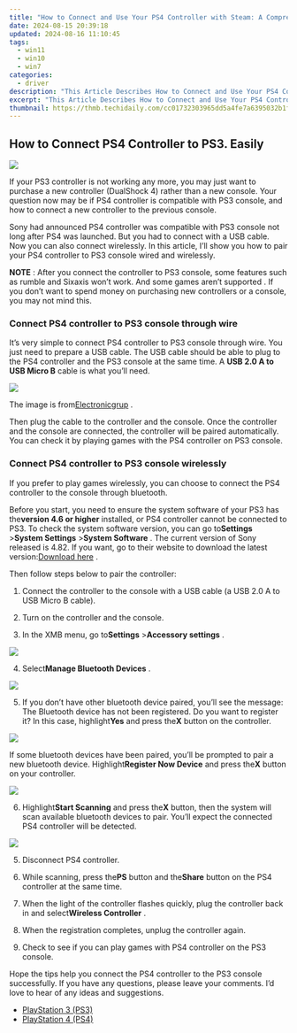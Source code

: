 ```yaml
---
title: "How to Connect and Use Your PS4 Controller with Steam: A Comprehensive Guide"
date: 2024-08-15 20:39:18
updated: 2024-08-16 11:10:45
tags:
  - win11
  - win10
  - win7
categories:
  - driver
description: "This Article Describes How to Connect and Use Your PS4 Controller with Steam: A Comprehensive Guide"
excerpt: "This Article Describes How to Connect and Use Your PS4 Controller with Steam: A Comprehensive Guide"
thumbnail: https://thmb.techidaily.com/cc01732303965dd5a4fe7a6395032b1f09e613e114a6e6344628791c15998f0f.jpg
---
```


## How to Connect PS4 Controller to PS3. Easily

![](https://images.drivereasy.com/wp-content/uploads/2018/01/ps4-controller.jpg)

 If your PS3 controller is not working any more, you may just want to purchase a new controller (DualShock 4) rather than a new console. Your question now may be if PS4 controller is compatible with PS3 console, and how to connect a new controller to the previous console.

 Sony had announced PS4 controller was compatible with PS3 console not long after PS4 was launched. But you had to connect with a USB cable. Now you can also connect wirelessly. In this article, I’ll show you how to pair your PS4 controller to PS3 console wired and wirelessly.

**NOTE** : After you connect the controller to PS3 console, some features such as rumble and Sixaxis won’t work. And some games aren’t supported . If you don’t want to spend money on purchasing new controllers or a console, you may not mind this.

### Connect PS4 controller to PS3 console through wire

 It’s very simple to connect PS4 controller to PS3 console through wire. You just need to prepare a USB cable. The USB cable should be able to plug to the PS4 controller and the PS3 console at the same time. A **USB 2.0 A to USB Micro B** cable is what you’ll need.

![](https://images.drivereasy.com/wp-content/uploads/2018/01/usb-cable.jpg)

 The image is from[Electronicgrup](https://commons.wikimedia.org/wiki/File:0783.jpg) .

 Then plug the cable to the controller and the console. Once the controller and the console are connected, the controller will be paired automatically. You can check it by playing games with the PS4 controller on PS3 console.

### Connect PS4 controller to PS3 console wirelessly

 If you prefer to play games wirelessly, you can choose to connect the PS4 controller to the console through bluetooth.

 Before you start, you need to ensure the system software of your PS3 has the**version 4.6 or higher** installed, or PS4 controller cannot be connected to PS3\. To check the system software version, you can go to**Settings** \>**System Settings** \>**System Software** . The current version of Sony released is 4.82\. If you want, go to their website to download the latest version:[Download here](https://www.playstation.com/en-us/support/system-updates/ps3/) .

Then follow steps below to pair the controller:

 1) Connect the controller to the console with a USB cable (a USB 2.0 A to USB Micro B cable).

 2) Turn on the controller and the console.

 3) In the XMB menu, go to**Settings** \>**Accessory settings** .

![](https://images.drivereasy.com/wp-content/uploads/2018/01/accessory-settings.jpg)

 4) Select**Manage Bluetooth Devices** .

![](https://images.drivereasy.com/wp-content/uploads/2018/01/manage-bluetooth-devices.jpg)

 5) If you don’t have other bluetooth device paired, you’ll see the message: The Bluetooth device has not been registered. Do you want to register it? In this case, highlight**Yes** and press the**X** button on the controller.

![](https://images.drivereasy.com/wp-content/uploads/2018/01/img_5a55ec01d26e2.jpg)

 If some bluetooth devices have been paired, you’ll be prompted to pair a new bluetooth device. Highlight**Register Now Device** and press the**X** button on your controller.

![](https://images.drivereasy.com/wp-content/uploads/2018/01/register-now-devcie.jpg)

 6) Highlight**Start Scanning** and press the**X** button, then the system will scan available bluetooth devices to pair. You’ll expect the connected PS4 controller will be detected.

![](https://images.drivereasy.com/wp-content/uploads/2018/01/starting-scanning.jpg)

5) Disconnect PS4 controller.

6) While scanning, press the**PS** button and the**Share** button on the PS4 controller at the same time.

7) When the light of the controller flashes quickly, plug the controller back in and select**Wireless Controller** .

8) When the registration completes, unplug the controller again.

9) Check to see if you can play games with PS4 controller on the PS3 console.

 Hope the tips help you connect the PS4 controller to the PS3 console successfully. If you have any questions, please leave your comments. I’d love to hear of any ideas and suggestions.

* [PlayStation 3 (PS3)](https://www.drivereasy.com/tag-search/?tagId=10247)
* [PlayStation 4 (PS4)](https://www.drivereasy.com/tag-search/?tagId=180)


<ins class="adsbygoogle"
     style="display:block"
     data-ad-format="autorelaxed"
     data-ad-client="ca-pub-7571918770474297"
     data-ad-slot="1223367746"></ins>



<ins class="adsbygoogle"
     style="display:block"
     data-ad-client="ca-pub-7571918770474297"
     data-ad-slot="8358498916"
     data-ad-format="auto"
     data-full-width-responsive="true"></ins>
